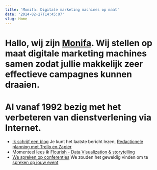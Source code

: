 ```yaml
---
title: 'Monifa: Digitale marketing machines op maat'
date: '2014-02-27T14:45:07'
slug: Home
---
```

# Hallo, wij zijn [Monifa](/about/). Wij stellen op maat digitale marketing machines samen zodat jullie makkelijk zeer effectieve campagnes kunnen draaien.

# Al vanaf 1992 bezig met het verbeteren van dienstverlening via Internet.

* [Ik schrijf een blog](/writing) Je kunt het laatste bericht lezen, [Redactionele planning met Trello en Zapier](/journal/editorial-planning-with-trello-and-zapier)
* Momenteel [lees](/reading) ik [Flourish - Data Visualization & storytelling](https://flourish.studio/)
* [We spreken op conferenties](/speaking) We zouden het geweldig vinden om te [spreken op jouw event](/contact)

